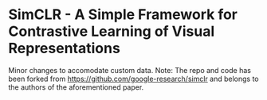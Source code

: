 # SimCLR - A Simple Framework for Contrastive Learning of Visual Representations

Minor changes to accomodate custom data. 
Note: The repo and code has been forked from https://github.com/google-research/simclr and belongs to the authors of the aforementioned paper. 
